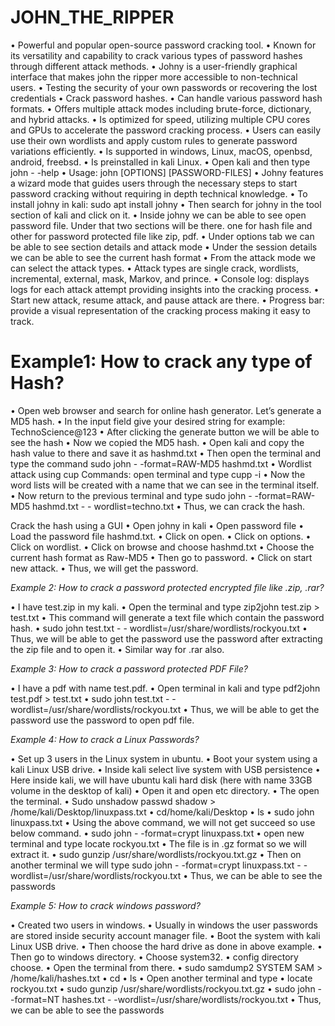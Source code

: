 # JOHN_THE_RIPPER

•	Powerful and popular open-source password cracking tool.
•	Known for its versatility and capability to crack various types of password hashes through different attack methods.
•	Johny is a user-friendly graphical interface that makes john the ripper more accessible to non-technical users.
•	Testing the security of your own passwords or recovering the lost credentials
•	Crack password hashes.
•	Can handle various password hash formats.
•	Offers multiple attack modes including brute-force, dictionary, and hybrid attacks.
•	Is optimized for speed, utilizing multiple CPU cores and GPUs to accelerate the password cracking process.
•	Users can easily use their own wordlists and apply custom rules to generate password variations efficiently. 
•	Is supported in windows, Linux, macOS, openbsd, android, freebsd.
•	Is preinstalled in kali Linux.
•	Open kali and then type john - -help
•	Usage: john [OPTIONS] [PASSWORD-FILES]
•	Johny features a wizard mode that guides users through the necessary steps to start password cracking without requiring in depth technical knowledge.
•	To install johny in kali: sudo apt install johny
•	Then search for johny in the tool section of kali and click on it.
•	Inside johny we can be able to see open password file. Under that two sections will be there. one for hash file and other for password protected file like zip, pdf.
•	Under options tab we can be able to see section details and attack mode
•	Under the session details we can be able to see the current hash format
•	From the attack mode we can select the attack types.
•	Attack types are single crack, wordlists, incremental, external, mask, Markov, and prince.
•	Console log: displays logs for each attack attempt providing insights into the cracking process.
•	Start new attack, resume attack, and pause attack are there.
•	Progress bar: provide a visual representation of the cracking process making it easy to track.

# Example1: How to crack any type of Hash?

•	Open web browser and search for online hash generator. Let’s generate a MD5 hash.
•	In the input field give your desired string for example: TechnoScience@123
•	After clicking the generate button we will be able to see the hash
•	Now we copied the MD5 hash.
•	Open kali and copy the hash value to there and save it as hashmd.txt
•	Then open the terminal and type the command sudo john - -format=RAW-MD5 hashmd.txt
•	Wordlist attack using cup
Commands: open terminal and type
cupp -i
•	Now the word lists will be created with a name that we can see in the terminal itself.
•	Now return to the previous terminal and type sudo john - -format=RAW-MD5 hashmd.txt - -  wordlist=techno.txt
•	Thus, we can crack the hash.

Crack the hash using a GUI
•	Open johny in kali
•	Open password file
•	Load the password file hashmd.txt.
•	Click on open.
•	Click on options.
•	Click on wordlist.
•	Click on browse and choose hashmd.txt
•	Choose the current hash format as Raw-MD5
•	Then go to password.
•	Click on start new attack.
•	Thus, we will get the password.


*Example 2: How to crack a password protected encrypted file like .zip, .rar?*

•	I have test.zip in my kali. 
•	Open the terminal and type zip2john test.zip > test.txt
•	This command will generate a text file which contain the password hash.
•	sudo john test.txt - - wordlist=/usr/share/wordlists/rockyou.txt
•	Thus, we will be able to get the password use the password after extracting the zip file and to open it.
•	Similar way for .rar also.

*Example 3: How to crack a password protected PDF File?*

•	I have a pdf with name test.pdf.
•	Open terminal in kali and type pdf2john test.pdf > test.txt
•	sudo john test.txt - - wordlist=/usr/share/wordlists/rockyou.txt
•	Thus, we will be able to get the password use the password to open pdf file.


*Example 4: How to crack a Linux Passwords?*

•	Set up 3 users in the Linux system in ubuntu.
•	Boot your system using a kali Linux USB drive.
•	Inside kali select live system with USB persistence 
•	Here inside kali, we will have ubuntu kali hard disk (here with name 33GB volume in the desktop of kali)
•	Open it and open etc directory.
•	The open the terminal.
•	Sudo unshadow passwd shadow > /home/kali/Desktop/linuxpass.txt
•	cd/home/kali/Desktop
•	ls
•	sudo john linuxpass.txt
•	Using the above command, we will not get succeed so use below command.
•	sudo john - -format=crypt linuxpass.txt
•	open new terminal and type 
locate rockyou.txt
•	The file is in .gz format so we will extract it.
•	sudo gunzip /usr/share/wordlists/rockyou.txt.gz
•	Then on another terminal we will type
sudo john - -format=crypt linuxpass.txt - -wordlist=/usr/share/wordlists/rockyou.txt
•	Thus, we can be able to see the passwords

*Example 5: How to crack windows password?*

•	Created two users in windows.
•	Usually in windows the user passwords are stored inside security account manager file.
•	Boot the system with kali Linux USB drive.
•	Then choose the hard drive as done in above example.
•	Then go to windows directory.
•	Choose system32.
•	config directory choose.
•	Open the terminal from there.
•	sudo samdump2 SYSTEM SAM > /home/kali/hashes.txt
•	cd
•	ls
•	Open another terminal and type
•	locate rockyou.txt
•	sudo gunzip /usr/share/wordlists/rockyou.txt.gz
•	sudo john - -format=NT hashes.txt - -wordlist=/usr/share/wordlists/rockyou.txt
•	Thus, we can be able to see the passwords




